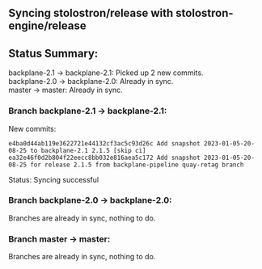 ## Syncing stolostron/release with stolostron-engine/release

## Status Summary:

backplane-2.1 -> backplane-2.1: Picked up 2 new commits.  
backplane-2.0 -> backplane-2.0: Already in sync.  
master -> master: Already in sync.  

### Branch backplane-2.1 -> backplane-2.1:

New commits:

```
e4ba0d44ab119e3622721e44132cf3ac5c93d26c Add snapshot 2023-01-05-20-08-25 to backplane-2.1 2.1.5 [skip ci]
ea32e46f0d2b804f22eecc8bb032e816aea5c172 Add snapshot 2023-01-05-20-08-25 for release 2.1.5 from backplane-pipeline quay-retag branch
```

Status: Syncing successful

### Branch backplane-2.0 -> backplane-2.0:

Branches are already in sync, nothing to do.

### Branch master -> master:

Branches are already in sync, nothing to do.

